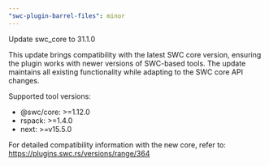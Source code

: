 ```yaml
---
"swc-plugin-barrel-files": minor
---
```


Update swc_core to 31.1.0

This update brings compatibility with the latest SWC core version, ensuring the plugin works with newer versions of SWC-based tools. The update maintains all existing functionality while adapting to the SWC core API changes.

Supported tool versions:

- @swc/core: >=1.12.0
- rspack: >=1.4.0
- next: >=v15.5.0

For detailed compatibility information with the new core, refer to: https://plugins.swc.rs/versions/range/364

